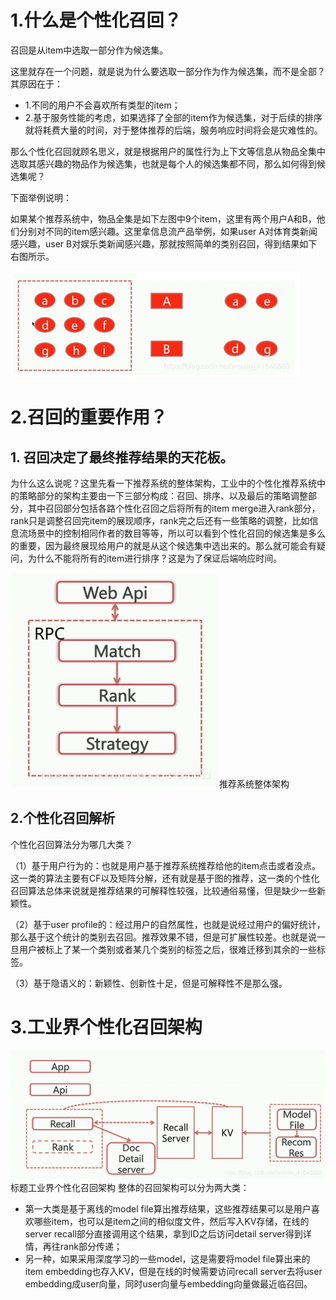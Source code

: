 # 1.什么是个性化召回？
召回是从item中选取一部分作为候选集。 

这里就存在一个问题，就是说为什么要选取一部分作为作为候选集，而不是全部？其原因在于：
* 1.不同的用户不会喜欢所有类型的item；
* 2.基于服务性能的考虑，如果选择了全部的item作为候选集，对于后续的排序就将耗费大量的时间，对于整体推荐的后端，服务响应时间将会是灾难性的。

那么个性化召回就顾名思义，就是根据用户的属性行为上下文等信息从物品全集中选取其感兴趣的物品作为候选集，也就是每个人的候选集都不同，那么如何得到候选集呢？

下面举例说明：

如果某个推荐系统中，物品全集是如下左图中9个item，这里有两个用户A和B，他们分别对不同的item感兴趣。这里拿信息流产品举例，如果user A对体育类新闻感兴趣，user B对娱乐类新闻感兴趣，那就按照简单的类别召回，得到结果如下右图所示。

![img](img/8.png)

# 2.召回的重要作用？

## 1. 召回决定了最终推荐结果的天花板。

为什么这么说呢？这里先看一下推荐系统的整体架构，工业中的个性化推荐系统中的策略部分的架构主要由一下三部分构成：召回、排序、以及最后的策略调整部分，其中召回部分包括各路个性化召回之后将所有的item merge进入rank部分，rank只是调整召回完item的展现顺序，rank完之后还有一些策略的调整，比如信息流场景中的控制相同作者的数目等等，所以可以看到个性化召回的候选集是多么的重要，因为最终展现给用户的就是从这个候选集中选出来的。那么就可能会有疑问，为什么不能将所有的item进行排序？这是为了保证后端响应时间。

![img](img/9.png)
推荐系统整体架构

## 2.个性化召回解析

个性化召回算法分为哪几大类？

（1）基于用户行为的：也就是用户基于推荐系统推荐给他的item点击或者没点。这一类的算法主要有CF以及矩阵分解，还有就是基于图的推荐，这一类的个性化召回算法总体来说就是推荐结果的可解释性较强，比较通俗易懂，但是缺少一些新颖性。

（2）基于user profile的：经过用户的自然属性，也就是说经过用户的偏好统计，那么基于这个统计的类别去召回。推荐效果不错，但是可扩展性较差。也就是说一旦用户被标上了某一个类别或者某几个类别的标签之后，很难迁移到其余的一些标签。

（3）基于隐语义的：新颖性、创新性十足，但是可解释性不是那么强。

# 3.工业界个性化召回架构

![img](img/10.png)
标题工业界个性化召回架构
整体的召回架构可以分为两大类：
* 第一大类是基于离线的model file算出推荐结果，这些推荐结果可以是用户喜欢哪些item，也可以是item之间的相似度文件，然后写入KV存储，在线的server recall部分直接调用这个结果，拿到ID之后访问detail server得到详情，再往rank部分传递；
* 另一种，如果采用深度学习的一些model，这是需要将model file算出来的item embedding也存入KV，但是在线的时候需要访问recall server去将user embedding成user向量，同时user向量与embedding向量做最近临召回。
